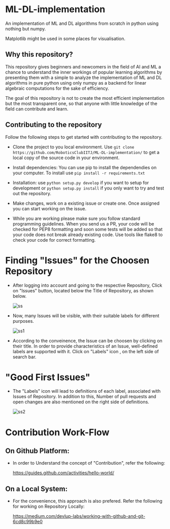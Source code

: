 # ML-DL-implementation

An implementation of ML and DL algorithms from scratch in python using nothing but numpy.

Matplotlib might be used in some places for visualisation.

## Why this repository?

This repository gives beginners and newcomers in
the field of AI and ML a chance to understand the
inner workings of popular learning algorithms by presenting them with a simple to analyze the implementation of ML and DL algorithms in pure python using only numpy as a backend for linear algebraic computations for the sake of efficiency.

The goal of this repository is not to create the most efficient implementation but the most transparent one, so that anyone with little knowledge of the field can contribute and learn.

## Contributing to the repository

Follow the following steps to get started with contributing to the repository.

- Clone the project to you local environment.
  Use
  `git clone https://github.com/RoboticsClubIITJ/ML-DL-implementation/`
  to get a local copy of the source code in your environment.

- Install dependencies: You can use pip to install the dependendies on your computer.
  To install use
  `pip install -r requirements.txt`

- Installation:
  use `python setup.py develop` if you want to setup for development or `python setup.py install` if you only want to try and test out the repository.

- Make changes, work on a existing issue or create one. Once assigned you can start working on the issue.

- While you are working please make sure you follow standard programming guidelines. When you send us a PR, your code will be checked for PEP8 formatting and soon some tests will be added so that your code does not break already existing code. Use tools like flake8 to check your code for correct formatting.

# Finding "Issues" for the Choosen Repository

- After logging into account and going to the respective Repository, Click on "Issues" button, located below the Title of Repository, as shown below.

  ![ss](https://user-images.githubusercontent.com/54277039/94918186-af41d280-04cf-11eb-93b7-ffe9759d9cd5.JPG)

- Now, many Issues will be visible, with their suitable labels for different purposes.

  ![ss1](https://user-images.githubusercontent.com/54277039/94918272-dac4bd00-04cf-11eb-96bc-d4e5a67bd136.JPG)

- According to the conveinence, the Issue can be choosen by clicking on their title. In order to provide characteristics of an Issue, well-defined labels are supported with it. Click on "Labels" icon , on the left side of search bar.

# "Good First Issues"

- The "Labels" icon will lead to definitions of each label, associated with Issues of Repository. In addition to this, Number of pull requests and open changes are also mentioned on the right side of definitions.

  ![ss2](https://user-images.githubusercontent.com/54277039/94918307-e7e1ac00-04cf-11eb-993a-d0714c12711f.JPG)

# Contribution Work-Flow

## On Github Platform:

- In order to Understand the concept of "Contribution", refer the following:

  https://guides.github.com/activities/hello-world/

## On a Local System:

- For the convenience, this approach is also prefered. Refer the following for working on Repository Locally:

  https://medium.com/devlup-labs/working-with-github-and-git-6cd8c99b9e0
